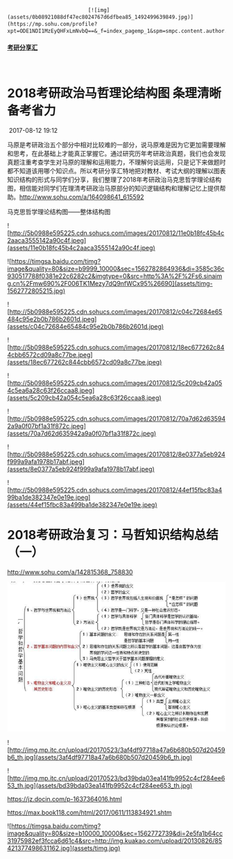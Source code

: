                               [![img](assets/0b08921088df47ec8024767d6dfbea85_1492499639849.jpg)](https://mp.sohu.com/profile?xpt=ODE1NDI1MzEyQHFxLmNvbQ==&_f=index_pagemp_1&spm=smpc.content.author.1.1562772957760hUB1ljs)             

####                      [考研分享汇](https://mp.sohu.com/profile?xpt=ODE1NDI1MzEyQHFxLmNvbQ==&_f=index_pagemp_1&spm=smpc.content.author.2.1562772957760hUB1ljs)             

​                                                                                                                       

#     2018考研政治马哲理论结构图 条理清晰备考省力

​         2017-08-12 19:12                       

马原是考研政治五个部分中相对比较难的一部分，说马原难是因为它更加需要理解和思考，在此基础上才能真正掌握它。通过研究历年考研政治真题，我们也会发现真题注重考查学生对马原的理解和运用能力，不理解何谈运用，只是记下来做题时都不知道该用哪个知识点。所以考研分享汇特地把对教材、考试大纲的理解以图表知识结构的形式与同学们分享，我们整理了2018年考研政治马克思哲学理论结构图，相信能对同学们在理清考研政治马原部分的知识逻辑结构和理解记忆上提供帮助。http://www.sohu.com/a/164098641_615592

马克思哲学理论结构图——整体结构图

![http://5b0988e595225.cdn.sohucs.com/images/20170812/11e0b18fc45b4c2aaca3555142a90c4f.jpeg](assets/11e0b18fc45b4c2aaca3555142a90c4f.jpeg)



![https://timgsa.baidu.com/timg?image&quality=80&size=b9999_10000&sec=1562782864936&di=3585c36c930517788f0381e22c6282c2&imgtype=0&src=http%3A%2F%2Fs6.sinaimg.cn%2Fmw690%2F006TK1Mezy7dQ9nfWCx95%26690](assets/timg-1562772805215.jpg)





![http://5b0988e595225.cdn.sohucs.com/images/20170812/c04c72684e65484c95e2b0b786b2601d.jpeg](assets/c04c72684e65484c95e2b0b786b2601d.jpeg)





![http://5b0988e595225.cdn.sohucs.com/images/20170812/18ec677262c844cbb6572cd09a8c77be.jpeg](assets/18ec677262c844cbb6572cd09a8c77be.jpeg)



![http://5b0988e595225.cdn.sohucs.com/images/20170812/5c209cb42a054c5ea6a28c63f26ccaa8.jpeg](assets/5c209cb42a054c5ea6a28c63f26ccaa8.jpeg)



![http://5b0988e595225.cdn.sohucs.com/images/20170812/70a7d62d635942a9a0f07bf1a31f872c.jpeg](assets/70a7d62d635942a9a0f07bf1a31f872c.jpeg)



![http://5b0988e595225.cdn.sohucs.com/images/20170812/8e0377a5eb924f999a9afa1978b17abf.jpeg](assets/8e0377a5eb924f999a9afa1978b17abf.jpeg)



![http://5b0988e595225.cdn.sohucs.com/images/20170812/44ef15fbc83a499ba1de382347e0e19e.jpeg](assets/44ef15fbc83a499ba1de382347e0e19e.jpeg)





# 2018考研政治复习：马哲知识结构总结（一）

http://www.sohu.com/a/142815368_758830



![点击查看源网页](assets/timg-1562772773098.jpg)

![http://img.mp.itc.cn/upload/20170523/3af4df97718a47a6b680b507d20459b6_th.jpg](assets/3af4df97718a47a6b680b507d20459b6_th.jpg)



![http://img.mp.itc.cn/upload/20170523/bd39bda03ea141fb9952c4cf284ee653_th.jpg](assets/bd39bda03ea141fb9952c4cf284ee653_th.jpg)







https://jz.docin.com/p-1637364016.html

https://max.book118.com/html/2017/0611/113834921.shtm

![https://timgsa.baidu.com/timg?image&quality=80&size=b10000_10000&sec=1562772739&di=2e5fa1b64cc31975982ef3fcca6d61c4&src=http://img.kuakao.com/upload/20130826/85421377498631162.jpg](assets/timg.jpg)